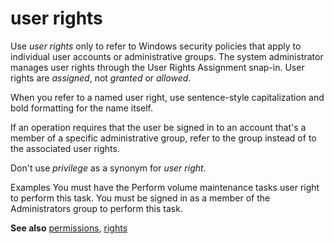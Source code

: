# user rights

Use *user rights*
only to refer to Windows security policies that apply to individual
user accounts or administrative groups. The system administrator manages
user rights through the User Rights Assignment snap-in. User rights are
*assigned*, not *granted* or *allowed*.

When you refer to a named user right, use sentence-style capitalization and bold formatting for the name itself.

If
an operation requires that the user be signed in to an account that's a
member of a specific administrative group, refer to the group instead
of to the associated user rights.

Don't use *privilege* as a synonym for *user right*.

Examples
You must have the Perform volume maintenance tasks user right to perform this task.
You must be signed in as a member of the Administrators group to perform this task.

**See also** [permissions](https://worldready.cloudapp.net/Styleguide/Read?id=2700&topicid=35560), [rights](https://worldready.cloudapp.net/Styleguide/Read?id=2700&topicid=35561)
